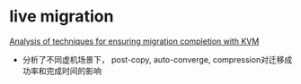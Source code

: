 # live migration
[Analysis of techniques for ensuring migration completion with KVM](https://www.berrange.com/posts/2016/05/12/analysis-of-techniques-for-ensuring-migration-completion-with-kvm/)
* 分析了不同虚机场景下， post-copy, auto-converge, compression对迁移成功率和完成时间的影响